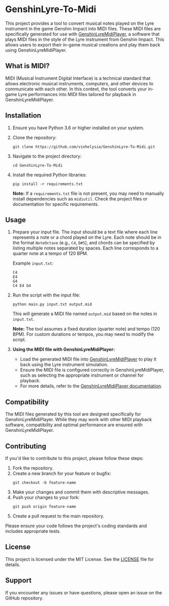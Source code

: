 # GenshinLyre-To-Midi

This project provides a tool to convert musical notes played on the Lyre instrument in the game Genshin Impact into MIDI files. These MIDI files are specifically generated for use with [GenshinLyreMidiPlayer]([https://example.com/genshinlyremidiplayer](https://github.com/sabihoshi/GenshinLyreMidiPlayer)), a software that plays MIDI files in the style of the Lyre instrument from Genshin Impact. This allows users to export their in-game musical creations and play them back using GenshinLyreMidiPlayer.

## What is MIDI?

MIDI (Musical Instrument Digital Interface) is a technical standard that allows electronic musical instruments, computers, and other devices to communicate with each other. In this context, the tool converts your in-game Lyre performances into MIDI files tailored for playback in GenshinLyreMidiPlayer.

## Installation

1. Ensure you have Python 3.6 or higher installed on your system.
2. Clone the repository:
   ```
   git clone https://github.com/vinhelysia/GenshinLyre-To-Midi.git
   ```
3. Navigate to the project directory:
   ```
   cd GenshinLyre-To-Midi
   ```
4. Install the required Python libraries:
   ```
   pip install -r requirements.txt
   ```

   **Note:** If a `requirements.txt` file is not present, you may need to manually install dependencies such as `midiutil`. Check the project files or documentation for specific requirements.

## Usage

1. Prepare your input file. The input should be a text file where each line represents a note or a chord played on the Lyre. Each note should be in the format `NoteOctave` (e.g., `C4`, `D#5`), and chords can be specified by listing multiple notes separated by spaces. Each line corresponds to a quarter note at a tempo of 120 BPM.

   Example `input.txt`:
   ```
   C4
   E4
   G4
   C4 E4 G4
   ```

2. Run the script with the input file:
   ```
   python main.py input.txt output.mid
   ```
   This will generate a MIDI file named `output.mid` based on the notes in `input.txt`.

   **Note:** The tool assumes a fixed duration (quarter note) and tempo (120 BPM). For custom durations or tempos, you may need to modify the script.

3. **Using the MIDI file with GenshinLyreMidiPlayer:**
   - Load the generated MIDI file into [GenshinLyreMidiPlayer](https://example.com/genshinlyremidiplayer) to play it back using the Lyre instrument simulation.
   - Ensure the MIDI file is configured correctly in GenshinLyreMidiPlayer, such as selecting the appropriate instrument or channel for playback.
   - For more details, refer to the [GenshinLyreMidiPlayer documentation](https://example.com/genshinlyremidiplayer-docs).

## Compatibility

The MIDI files generated by this tool are designed specifically for GenshinLyreMidiPlayer. While they may work with other MIDI playback software, compatibility and optimal performance are ensured with GenshinLyreMidiPlayer.

## Contributing

If you'd like to contribute to this project, please follow these steps:

1. Fork the repository.
2. Create a new branch for your feature or bugfix:
   ```
   git checkout -b feature-name
   ```
3. Make your changes and commit them with descriptive messages.
4. Push your changes to your fork:
   ```
   git push origin feature-name
   ```
5. Create a pull request to the main repository.

Please ensure your code follows the project's coding standards and includes appropriate tests.

## License

This project is licensed under the MIT License. See the [LICENSE](LICENSE) file for details.

## Support

If you encounter any issues or have questions, please open an issue on the GitHub repository.

